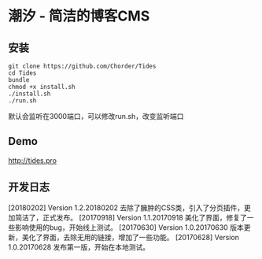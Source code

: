 # 潮汐 - 简洁的博客CMS

## 安装

    git clone https://github.com/Chorder/Tides
    cd Tides
    bundle
    chmod +x install.sh
    ./install.sh
    ./run.sh

默认会监听在3000端口，可以修改run.sh，改变监听端口

## Demo

http://tides.pro

## 开发日志
[20180202] Version 1.2.20180202 去除了臃肿的CSS类，引入了分页插件，更加简洁了，正式发布。
[20170918] Version 1.1.20170918 美化了界面，修复了一些影响使用的bug，开始线上测试。
[20170630] Version 1.0.20170630 版本更新，美化了界面，去除无用的链接，增加了一些功能。
[20170628] Version 1.0.20170628 发布第一版，开始在本地测试。
